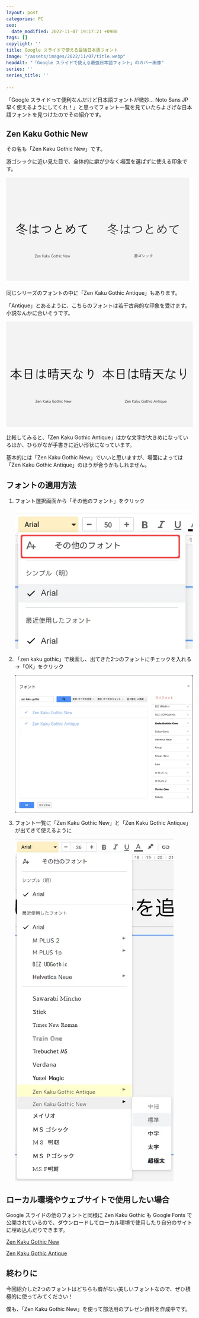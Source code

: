 ```yaml
---
layout: post
categories: PC
seo:
  date_modified: 2022-11-07 19:17:21 +0900
tags: []
copylight: ''
title: Google スライドで使える最強日本語フォント
image: "/assets/images/2022/11/07/title.webp"
headAlt: "「Google スライドで使える最強日本語フォント」のカバー画像"
series: ''
series_title: ''

---
```

「Google スライドって便利なんだけど日本語フォントが微妙… Noto Sans JP 早く使えるようにしてくれ！」と思ってフォント一覧を見ていたらよさげな日本語フォントを見つけたのでその紹介です。

## Zen Kaku Gothic New

その名も「Zen Kaku Gothic New」です。

游ゴシックに近い見た目で、全体的に癖が少なく場面を選ばずに使える印象です。

![Zen Kaku Gothic New と游ゴシックの比較画像](/assets/images/2022/11/07/zen-vs-yu.webp)

同じシリーズのフォントの中に「Zen Kaku Gothic Antique」もあります。

「Antique」とあるように、こちらのフォントは若干古典的な印象を受けます。小説なんかに合いそうです。

![Zen Kaku Gothic New と Zen Kaku Gothic Antique の比較画像](/assets/images/2022/11/07/new-vs-antique.webp)

比較してみると、「Zen Kaku Gothic Antique」はかな文字が大きめになっているほか、ひらがなが手書きに近い形状になっています。

基本的には「Zen Kaku Gothic New」でいいと思いますが、場面によっては「Zen Kaku Gothic Antique」のほうが合うかもしれません。

## フォントの適用方法

1. フォント選択画面から「その他のフォント」をクリック

   ![「その他のフォント」をクリック](/assets/images/2022/11/07/other_fonts.webp)
2. 「zen kaku gothic」で検索し、出てきた2つのフォントにチェックを入れる→「OK」をクリック

   ![Zen Kaku Gothic の2種類のフォントにチェックを入れる](/assets/images/2022/11/07/font-list.webp)
3. フォント一覧に「Zen Kaku Gothic New」と「Zen Kaku Gothic Antique」が出てきて使えるように

   ![Zen Kaku Gothic がフォント一覧に追加される](/assets/images/2022/11/07/font-added.webp)

## ローカル環境やウェブサイトで使用したい場合

Google スライドの他のフォントと同様に Zen Kaku Gothic も Google Fonts で公開されているので、ダウンロードしてローカル環境で使用したり自分のサイトに埋め込んだりできます。

<a href="https://fonts.google.com/specimen/Zen+Kaku+Gothic+New" target="_blank" rel="noopener noreferrer">Zen Kaku Gothic New</a>

<a href="https://fonts.google.com/specimen/Zen+Kaku+Gothic+Antique" target="_blank" rel="noopener noreferrer">Zen Kaku Gothic Antique</a>

## 終わりに

今回紹介した2つのフォントはどちらも癖がない美しいフォントなので、ぜひ積極的に使ってみてください！

僕も、「Zen Kaku Gothic New」を使って部活用のプレゼン資料を作成中です。